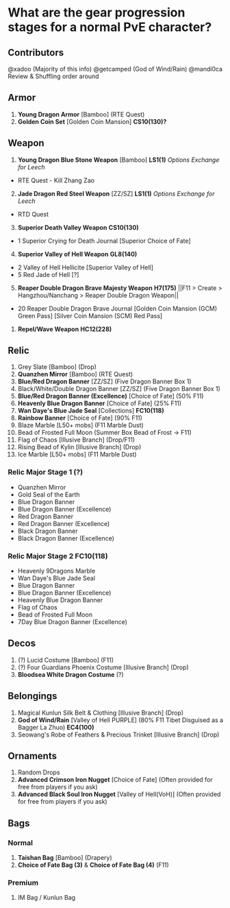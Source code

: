 # What are the gear progression stages for a normal PvE character?

## Contributors
@xadoo (Majority of this info)
@getcamped (God of Wind/Rain) 
@mandi0ca Review & Shuffling order around

## Armor
1. **Young Dragon Armor** [Bamboo] (RTE Quest)
3. **Golden Coin Set** [Golden Coin Mansion] __CS10(130)?__

## Weapon
1. **Young Dragon Blue Stone Weapon** [Bamboo] __LS1(1)__ *Options Exchange for Leech*
  - RTE Quest - Kill Zhang Zao
2. **Jade Dragon Red Steel Weapon** [ZZ/SZ] __LS1(1)__ *Options Exchange for Leech*
  - RTD Quest
3. **Superior Death Valley Weapon** __CS10(130)__
  -  1 Superior Crying for Death Journal [Superior Choice of Fate]
4. **Superior Valley of Hell Weapon** __GL8(140)__
  - 2 Valley of Hell Hellicite [Superior Valley of Hell]
  - 5 Red Jade of Hell [?]
5. **Reaper Double Dragon Brave Majesty Weapon** __H7(175)__ ||F11 > Create > Hangzhou/Nanchang > Reaper Double Dragon Weapon||
  - 20 Reaper Double Dragon Brave Journal [Golden Coin Mansion (GCM) Green Pass] [Silver Coin Mansion (SCM) Red Pass]
1. **Repel/Wave Weapon** __HC12(228)__

## Relic
1. Grey Slate [Bamboo]  (Drop)
1. **Quanzhen Mirror** [Bamboo]  (RTE Quest)
1. **Blue/Red Dragon Banner** [ZZ/SZ] (Five Dragon Banner Box 1)
1. Black/White/Double Dragon Banner [ZZ/SZ] (Five Dragon Banner Box 1)
1. **Blue/Red Dragon Banner (Excellence)** [Choice of Fate] (50% F11)
1. **Heavenly Blue Dragon Banner** [Choice of Fate] (25% F11)
1. **Wan Daye's Blue Jade Seal** [Collections]  __FC10(118)__
1. **Rainbow Banner** [Choice of Fate] (90% F11)
1. Blaze Marble [L50+ mobs] (F11 Marble Dust)
1. Bead of Frosted Full Moon (Summer Box Bead of Frost -> F11)
1. Flag of Chaos [Illusive Branch] (Drop/F11)
1. Rising Bead of Kylin [Illusive Branch] (Drop)
1. Ice Marble [L50+ mobs] (F11 Marble Dust)

### Relic Major Stage 1 (?)
- Quanzhen Mirror
- Gold Seal of the Earth
- Blue Dragon Banner
- Blue Dragon Banner (Excellence)
- Red Dragon Banner
- Red Dragon Banner (Excellence)
- Black Dragon Banner
- Black Dragon Banner (Excellence)


### Relic Major Stage 2 __FC10(118)__
- Heavenly 9Dragons Marble
- Wan Daye's Blue Jade Seal
- Blue Dragon Banner
- Blue Dragon Banner (Excellence)
- Heavenly Blue Dragon Banner
- Flag of Chaos
- Bead of Frosted Full Moon
- 7Day Blue Dragon Banner (Excellence)

## Decos
1. (?) Lucid Costume [Bamboo] (F11)
2. (?) Four Guardians Phoenix Costume [Illusive Branch] (Drop)
1. **Bloodsea White Dragon Costume** (?)

## Belongings
1. Magical Kunlun Silk Belt & Clothing [Illusive Branch] (Drop)
1. **God of Wind/Rain** [Valley of Hell PURPLE] (80% F11 Tibet Disguised as a Bagger La Zhuo) __EC4(100)__
1. Seowang's Robe of Feathers & Precious Trinket [Illusive Branch] (Drop)

## Ornaments
1. Random Drops
2. **Advanced Crimson Iron Nugget** [Choice of Fate] (Often provided for free from players if you ask)
3. **Advanced Black Soul Iron Nugget** [Valley of Hell(VoH)] (Often provided for free from players if you ask)

## Bags
### Normal
1. **Taishan Bag** [Bamboo] (Drapery)
2. **Choice of Fate Bag (3)** & **Choice of Fate Bag (4)** (F11)

### Premium
1. IM Bag / Kunlun Bag